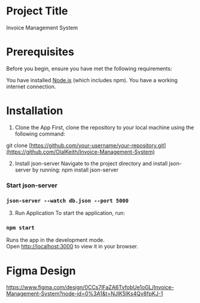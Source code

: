# Project Title

Invoice Management System

# Prerequisites

Before you begin, ensure you have met the following requirements:

You have installed [Node.js](https://nodejs.org/) (which includes npm).
You have a working internet connection.

# Installation

1. Clone the App
   First, clone the repository to your local machine using the following command:

git clone [https://github.com/your-username/your-repository.git](https://github.com/OlalKeith/Invoice-Management-System)

2. Install json-server
   Navigate to the project directory and install json-server by running:
   npm install json-server

### Start json-server

### `json-server --watch db.json --port 5000`

3. Run Application
   To start the application, run:

### `npm start`

Runs the app in the development mode.\
Open [http://localhost:3000](http://localhost:3000) to view it in your browser.


# Figma Design
https://www.figma.com/design/0CCs7lFaZA6TvfobUe1oGL/Invoice-Management-System?node-id=0%3A1&t=NJlK5lKs4Qv8fpKJ-1
